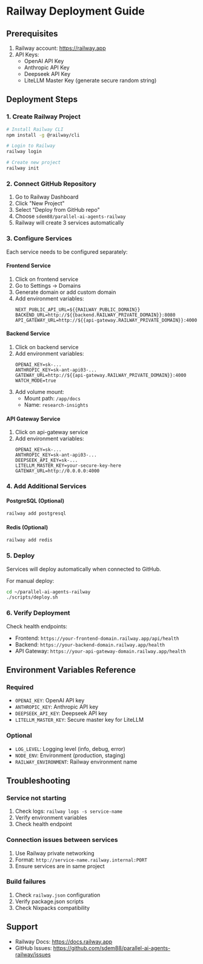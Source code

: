 # Railway Deployment Guide

## Prerequisites

1. Railway account: https://railway.app
2. API Keys:
   - OpenAI API Key
   - Anthropic API Key
   - Deepseek API Key
   - LiteLLM Master Key (generate secure random string)

## Deployment Steps

### 1. Create Railway Project

```bash
# Install Railway CLI
npm install -g @railway/cli

# Login to Railway
railway login

# Create new project
railway init
```

### 2. Connect GitHub Repository

1. Go to Railway Dashboard
2. Click "New Project"
3. Select "Deploy from GitHub repo"
4. Choose `sdem88/parallel-ai-agents-railway`
5. Railway will create 3 services automatically

### 3. Configure Services

Each service needs to be configured separately:

#### Frontend Service
1. Click on frontend service
2. Go to Settings → Domains
3. Generate domain or add custom domain
4. Add environment variables:
   ```
   NEXT_PUBLIC_API_URL=${{RAILWAY_PUBLIC_DOMAIN}}
   BACKEND_URL=http://${{backend.RAILWAY_PRIVATE_DOMAIN}}:8080
   API_GATEWAY_URL=http://${{api-gateway.RAILWAY_PRIVATE_DOMAIN}}:4000
   ```

#### Backend Service
1. Click on backend service
2. Add environment variables:
   ```
   OPENAI_KEY=sk-...
   ANTHROPIC_KEY=sk-ant-api03-...
   GATEWAY_URL=http://${{api-gateway.RAILWAY_PRIVATE_DOMAIN}}:4000
   WATCH_MODE=true
   ```
3. Add volume mount:
   - Mount path: `/app/docs`
   - Name: `research-insights`

#### API Gateway Service
1. Click on api-gateway service
2. Add environment variables:
   ```
   OPENAI_KEY=sk-...
   ANTHROPIC_KEY=sk-ant-api03-...
   DEEPSEEK_API_KEY=sk-...
   LITELLM_MASTER_KEY=your-secure-key-here
   GATEWAY_URL=http://0.0.0.0:4000
   ```

### 4. Add Additional Services

#### PostgreSQL (Optional)
```bash
railway add postgresql
```

#### Redis (Optional)
```bash
railway add redis
```

### 5. Deploy

Services will deploy automatically when connected to GitHub.

For manual deploy:
```bash
cd ~/parallel-ai-agents-railway
./scripts/deploy.sh
```

### 6. Verify Deployment

Check health endpoints:
- Frontend: `https://your-frontend-domain.railway.app/api/health`
- Backend: `https://your-backend-domain.railway.app/health`
- API Gateway: `https://your-api-gateway-domain.railway.app/health`

## Environment Variables Reference

### Required
- `OPENAI_KEY`: OpenAI API key
- `ANTHROPIC_KEY`: Anthropic API key
- `DEEPSEEK_API_KEY`: Deepseek API key
- `LITELLM_MASTER_KEY`: Secure master key for LiteLLM

### Optional
- `LOG_LEVEL`: Logging level (info, debug, error)
- `NODE_ENV`: Environment (production, staging)
- `RAILWAY_ENVIRONMENT`: Railway environment name

## Troubleshooting

### Service not starting
1. Check logs: `railway logs -s service-name`
2. Verify environment variables
3. Check health endpoint

### Connection issues between services
1. Use Railway private networking
2. Format: `http://service-name.railway.internal:PORT`
3. Ensure services are in same project

### Build failures
1. Check `railway.json` configuration
2. Verify package.json scripts
3. Check Nixpacks compatibility

## Support

- Railway Docs: https://docs.railway.app
- GitHub Issues: https://github.com/sdem88/parallel-ai-agents-railway/issues